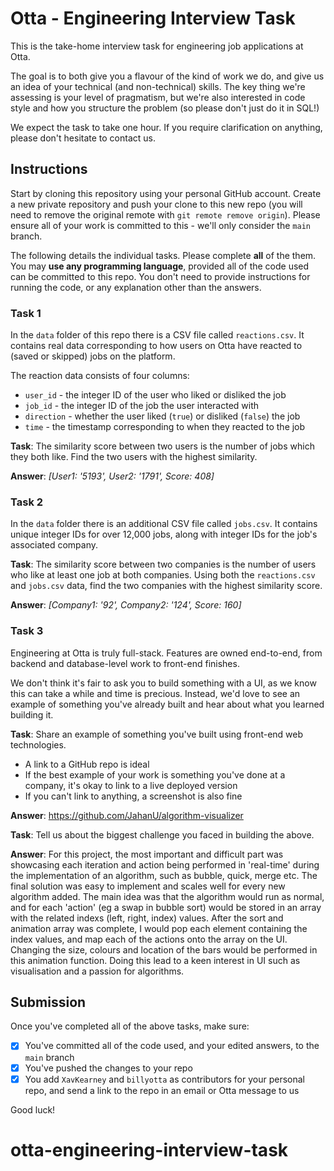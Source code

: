# Otta - Engineering Interview Task

This is the take-home interview task for engineering job applications at Otta.

The goal is to both give you a flavour of the kind of work we do, and give us an idea of your technical (and non-technical) skills. The key thing we're assessing is your level of pragmatism, but we're also interested in code style and how you structure the problem (so please don't just do it in SQL!)

We expect the task to take one hour. If you require clarification on anything, please don't hesitate to contact us.

## Instructions

Start by cloning this repository using your personal GitHub account. Create a new private repository and push your clone to this new repo (you will need to remove the original remote with `git remote remove origin`). Please ensure all of your work is committed to this - we'll only consider the `main` branch.

The following details the individual tasks. Please complete **all** of the them. You may **use any programming language**, provided all of the code used can be committed to this repo. You don't need to provide instructions for running the code, or any explanation other than the answers.

### Task 1

In the `data` folder of this repo there is a CSV file called `reactions.csv`. It contains real data corresponding to how users on Otta have reacted to (saved or skipped) jobs on the platform.

The reaction data consists of four columns:

- `user_id` - the integer ID of the user who liked or disliked the job
- `job_id` - the integer ID of the job the user interacted with
- `direction` - whether the user liked (`true`) or disliked (`false`) the job
- `time` - the timestamp corresponding to when they reacted to the job

**Task**: The similarity score between two users is the number of jobs which they both like. Find the two users with the highest similarity.

**Answer**: _[User1: '5193', User2: '1791', Score: 408]_

### Task 2

In the `data` folder there is an additional CSV file called `jobs.csv`. It contains unique integer IDs for over 12,000 jobs, along with integer IDs for the job's associated company.

**Task**: The similarity score between two companies is the number of users who like at least one job at both companies. Using both the `reactions.csv` and `jobs.csv` data, find the two companies with the highest similarity score.

**Answer**: _[Company1: '92', Company2: '124', Score: 160]_

### Task 3

Engineering at Otta is truly full-stack. Features are owned end-to-end, from backend and database-level work to front-end finishes.

We don't think it's fair to ask you to build something with a UI, as we know this can take a while and time is precious. Instead, we'd love to see an example of something you've already built and hear about what you learned building it.

**Task**: Share an example of something you've built using front-end web technologies.

- A link to a GitHub repo is ideal
- If the best example of your work is something you've done at a company, it's okay to link to a live deployed version
- If you can't link to anything, a screenshot is also fine

**Answer**: https://github.com/JahanU/algorithm-visualizer

**Task**: Tell us about the biggest challenge you faced in building the above.

**Answer**: For this project, the most important and difficult part was showcasing each iteration and action being performed in 'real-time' during the implementation of an algorithm, such as bubble, quick, merge etc. The final solution was easy to implement and scales well for every new algorithm added. The main idea was that the algorithm would run as normal, and for each 'action' (eg a swap in bubble sort) would be stored in an array with the related indexs (left, right, index) values. 
After the sort and animation array was complete, I would pop each element containing the index values, and map each of the actions onto the array on the UI. Changing the size, colours and location of the bars would be performed in this animation function. Doing this lead to a keen interest in UI such as visualisation and a passion for algorithms.

## Submission

Once you've completed all of the above tasks, make sure:

- [x] You've committed all of the code used, and your edited answers, to the `main` branch
- [x] You've pushed the changes to your repo
- [x] You add `XavKearney` and `billyotta` as contributors for your personal repo, and send a link to the repo in an email or Otta message to us

Good luck!
# otta-engineering-interview-task
